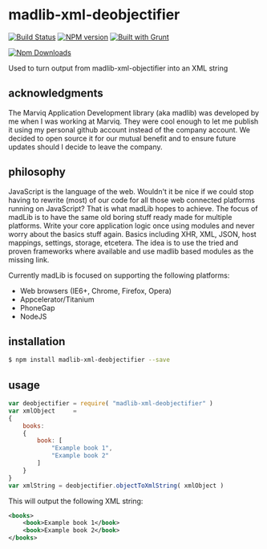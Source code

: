 # madlib-xml-deobjectifier
[![Build Status](https://travis-ci.org/Qwerios/madlib-xml-deobjectifier.svg?branch=master)](https://travis-ci.org/Qwerios/madlib-xml-deobjectifier) [![NPM version](https://badge.fury.io/js/madlib-xml-deobjectifier.png)](http://badge.fury.io/js/madlib-xml-deobjectifier) [![Built with Grunt](https://cdn.gruntjs.com/builtwith.png)](http://gruntjs.com/)

[![Npm Downloads](https://nodei.co/npm/madlib-xml-deobjectifier.png?downloads=true&stars=true)](https://nodei.co/npm/madlib-xml-deobjectifier.png?downloads=true&stars=true)

Used to turn output from madlib-xml-objectifier into an XML string


## acknowledgments
The Marviq Application Development library (aka madlib) was developed by me when I was working at Marviq. They were cool enough to let me publish it using my personal github account instead of the company account. We decided to open source it for our mutual benefit and to ensure future updates should I decide to leave the company.


## philosophy
JavaScript is the language of the web. Wouldn't it be nice if we could stop having to rewrite (most) of our code for all those web connected platforms running on JavaScript? That is what madLib hopes to achieve. The focus of madLib is to have the same old boring stuff ready made for multiple platforms. Write your core application logic once using modules and never worry about the basics stuff again. Basics including XHR, XML, JSON, host mappings, settings, storage, etcetera. The idea is to use the tried and proven frameworks where available and use madlib based modules as the missing link.

Currently madLib is focused on supporting the following platforms:

* Web browsers (IE6+, Chrome, Firefox, Opera)
* Appcelerator/Titanium
* PhoneGap
* NodeJS


## installation
```bash
$ npm install madlib-xml-deobjectifier --save
```

## usage
```javascript
var deobjectifier = require( "madlib-xml-deobjectifier" )
var xmlObject     =
{
    books:
    {
        book: [
            "Example book 1",
            "Example book 2"
        ]
    }
}
var xmlString = deobjectifier.objectToXmlString( xmlObject )
```

This will output the following XML string:
```xml
<books>
    <book>Example book 1</book>
    <book>Example book 2</book>
</books>
```